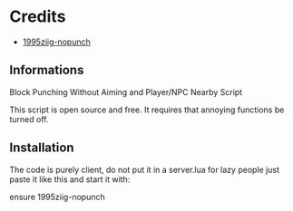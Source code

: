 
  

# Credits

  * [1995ziig-nopunch](https://github.com/fabixx021/1995ziig-nopunch)

  
## Informations

Block Punching Without Aiming and Player/NPC Nearby Script

This script is open source and free. It requires that annoying functions be turned off.

  

## Installation

The code is purely client, do not put it in a server.lua for lazy people just paste it like this and start it with:

ensure 1995ziig-nopunch

